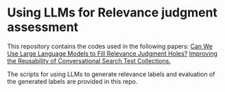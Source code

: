 # Using LLMs for Relevance judgment assessment
This repository contains the codes used in the following papers:
<a href="https://arxiv.org/pdf/2405.05600">Can We Use Large Language Models to Fill Relevance Judgment Holes?</a>
<a href="">Improving the Reusability of Conversational Search Test Collections.</a>

The scripts for using LLMs to generate relevance labels and evaluation of the generated labels are provided in this repo.
